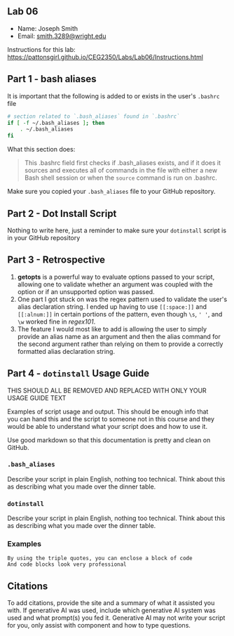 ## Lab 06

- Name: Joseph Smith
- Email: smith.3289@wright.edu

Instructions for this lab: https://pattonsgirl.github.io/CEG2350/Labs/Lab06/Instructions.html

## Part 1 - bash aliases

It is important that the following is added to or exists in the user's `.bashrc` file
```bash
# section related to `.bash_aliases` found in `.bashrc`
if [ -f ~/.bash_aliases ]; then
    . ~/.bash_aliases
fi
```

What this section does:
> This .bashrc field first checks if .bash_aliases exists, and if it does it sources and executes all of commands in the file with either a new Bash shell session or when the `source` command is run on .bashrc.

Make sure you copied your `.bash_aliases` file to your GitHub repository.

## Part 2 - Dot Install Script

Nothing to write here, just a reminder to make sure your `dotinstall` script is in 
your GitHub repository

## Part 3 - Retrospective

1. **getopts** is a powerful way to evaluate options passed to your script, allowing one to validate whether an argument was coupled with the option or if an unsupported option was passed.
2. One part I got stuck on was the regex pattern used to validate the user's alias declaration string. I ended up having to use `[[:space:]]` and `[[:alnum:]]` in certain portions of the pattern, even though `\s`, `' '`, and `\w` worked fine in *regex101*.
3. The feature I would most like to add is allowing the user to simply provide an alias name as an argument and then the alias command for the second argument rather than relying on them to provide a correctly formatted alias declaration string.

## Part 4 - `dotinstall` Usage Guide

THIS SHOULD ALL BE REMOVED AND REPLACED WITH ONLY YOUR USAGE GUIDE TEXT

Examples of script usage and output. This should be enough info that  
you can hand this and the script to someone not in this course and they  
would be able to understand what your script does and how to use it.

Use good markdown so that this documentation is pretty and clean on GitHub.

### `.bash_aliases`
Describe your script in plain English, nothing too technical.  Think about this as describing what you made over the dinner table.

### `dotinstall`

Describe your script in plain English, nothing too technical.  Think about this as describing what you made over the dinner table.

### Examples

```
By using the triple quotes, you can enclose a block of code
And code blocks look very professional
```

## Citations

To add citations, provide the site and a summary of what it assisted you with.  If generative AI was used, include which generative AI system was used and what prompt(s) you fed it.  Generative AI may not write your script for you, only assist with component and how to type questions.
